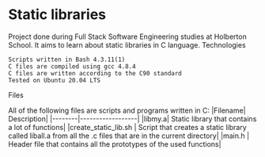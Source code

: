 <h1>Static libraries</h1>

Project done during Full Stack Software Engineering studies at Holberton School. It aims to learn about static libraries in C language.
Technologies

    Scripts written in Bash 4.3.11(1)
    C files are compiled using gcc 4.8.4
    C files are written according to the C90 standard
    Tested on Ubuntu 20.04 LTS

Files

All of the following files are scripts and programs written in C:
|Filename| 	Description|
|--------|------------------|
|libmy.a| 	Static library that contains a lot of functions|
|create_static_lib.sh |	Script that creates a static library called liball.a from all the .c files that are in the current directory|
|main.h |	Header file that contains all the prototypes of the used functions|
